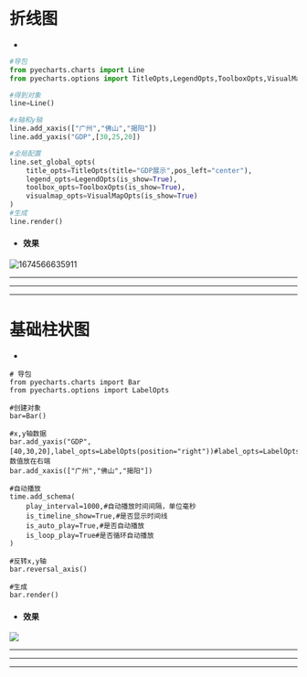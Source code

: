 # 折线图

+ 

~~~python
#导包
from pyecharts.charts import Line
from pyecharts.options import TitleOpts,LegendOpts,ToolboxOpts,VisualMapOpts

#得到对象
line=Line()

#x轴和y轴
line.add_xaxis(["广州","佛山","揭阳"])
line.add_yaxis("GDP",[30,25,20])

#全局配置
line.set_global_opts(
    title_opts=TitleOpts(title="GDP展示",pos_left="center"),
    legend_opts=LegendOpts(is_show=True),
    toolbox_opts=ToolboxOpts(is_show=True),
    visualmap_opts=VisualMapOpts(is_show=True)
)
#生成
line.render()
~~~

+ #### 效果

![1674566635911](C:\Users\k\AppData\Roaming\Typora\typora-user-images\1674566635911.png)

---

---

---

# 基础柱状图

+ 

~~~
# 导包
from pyecharts.charts import Bar
from pyecharts.options import LabelOpts

#创建对象
bar=Bar()

#x,y轴数据
bar.add_yaxis("GDP",[40,30,20],label_opts=LabelOpts(position="right"))#label_opts=LabelOpts(position="right"将数值放在右端
bar.add_xaxis(["广州","佛山","揭阳"])

#自动播放
time.add_schema(
    play_interval=1000,#自动播放时间间隔，单位毫秒
    is_timeline_show=True,#是否显示时间线
    is_auto_play=True,#是否自动播放
    is_loop_play=True#是否循环自动播放
)

#反转x,y轴
bar.reversal_axis()

#生成
bar.render()
~~~



+ #### 效果

![](https://shangxueweilong.oss-cn-guangzhou.aliyuncs.com/20230124224511.png)

---

---

---







